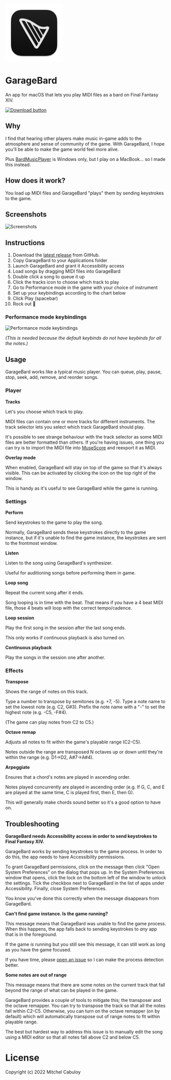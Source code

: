 <img width="180" src="./GarageBard/Assets.xcassets/AppIcon.appiconset/icon_256x256.png" alt="GarageBard icon">

# GarageBard

An app for macOS that lets you play MIDI files as a bard on Final Fantasy XIV.

<a href="https://github.com/mixxorz/GarageBard/releases/latest/download/GarageBard-1.2.0.dmg">
   <img width="150" src="https://user-images.githubusercontent.com/3102758/158105072-519b1bbe-2d58-4aa0-a534-f1858add2e9b.png" alt="Download button">
</a>

## Why

I find that hearing other players make music in-game adds to the atmosphere and
sense of community of the game. With GarageBard, I hope you'll be able to make
the game world feel more alive.

Plus [BardMusicPlayer](https://bardmusicplayer.com/) is Windows only, but I play
on a MacBook... so I made this instead.

## How does it work?

You load up MIDI files and GarageBard "plays" them by sending keystrokes to the game.

## Screenshots

![Screenshots](https://user-images.githubusercontent.com/3102758/160221757-da0d9eaf-0226-4a8f-92d8-ca3021902ecc.png)

## Instructions

1. Download the [latest release](https://github.com/mixxorz/GarageBard/releases/latest/download/GarageBard-1.2.0.dmg) from GitHub.
1. Copy GarageBard to your Applications folder
1. Launch GarageBard and grant it Accessibility access
1. Load songs by dragging MIDI files into GarageBard
1. Double click a song to queue it up
1. Click the tracks icon to choose which track to play
1. Go to Performance mode in the game with your choice of instrument
1. Set up your keybindings according to the chart below
1. Click Play (spacebar)
1. Rock out 🤘

### Performance mode keybindings

![Performance mode keybindings](https://user-images.githubusercontent.com/3102758/158063314-6fcbc177-d41f-4fb5-bd04-8c24ea7040ee.png)

_(This is needed because the default keybinds do not have keybinds for all the notes.)_

## Usage

GarageBard works like a typical music player. You can queue, play, pause, stop,
seek, add, remove, and reorder songs.

### Player

**Tracks**

Let's you choose which track to play.

MIDI files can contain one or more tracks for different instruments. The track
selector lets you select which track GarageBard should play.

It's possible to see strange behaviour with the track selector as some MIDI
files are better formatted than others. If you're having issues, one thing you
can try is to import the MIDI file into [MuseScore](https://musescore.org/en)
and reexport it as MIDI.

**Overlay mode**

When enabled, GarageBard will stay on top of the game so that it's always
visible. This can be activated by clicking the icon on the top right of the
window.

This is handy as it's useful to see GarageBard while the game is running.

### Settings

**Perform**

Send keystrokes to the game to play the song.

Normally, GarageBard sends these keystrokes directly to the game instance, but
if it's unable to find the game instance, the keystrokes are sent to the
frontmost window.

**Listen**

Listen to the song using GarageBard's synthesizer.

Useful for auditioning songs before performing them in game.

**Loop song**

Repeat the current song after it ends.

Song looping is in time with the beat. That means if you have a 4 beat MIDI
file, those 4 beats will loop with the correct tempo/cadence.

**Loop session**

Play the first song in the session after the last song ends.

This only works if continuous playback is also turned on.

**Continuous playback**

Play the songs in the session one after another.

### Effects

**Transpose**

Shows the range of notes on this track.

Type a number to transpose by semitones (e.g. +7, -5). Type a note name to set
the lowest note (e.g. C2, G#3). Prefix the note name with a "-" to set the
highest note (e.g. -C5, -F#4).

(The game can play notes from C2 to C5.)

**Octave remap**

Adjusts all notes to fit within the game's playable range (C2-C5).

Notes outside the range are transposed N octaves up or down until they're within
the range (e.g. D1->D2, A#7->A#4).

**Arpeggiate**

Ensures that a chord's notes are played in ascending order.

Notes played concurrently are played in ascending order (e.g. If G, C, and E are
played at the same time, C is played first, then E, then G).

This will generally make chords sound better so it's a good option to have on.

## Troubleshooting

**GarageBard needs Accessibility access in order to send keystrokes to Final Fantasy XIV.**

GarageBard works by sending keystrokes to the game process. In order to do this,
the app needs to have Accessibility permissions.

To grant GarageBard permissions, click on the message then click "Open System
Preferences" on the dialog that pops up. In the System Preferences window that
opens, click the lock on the bottom left of the window to unlock the settings.
Tick the checkbox next to GarageBard in the list of apps under Accessibility.
Finally, close System Preferences.

You know you've done this correctly when the message disappears from GarageBard.

**Can't find game instance. Is the game running?**

This message means that GarageBard was unable to find the game process. When
this happens, the app falls back to sending keystrokes to _any_ app that is in
the foreground.

If the game _is_ running but you still see this message, it can still work
as long as you have the game focused.

If you have time, please [open an issue](https://github.com/mixxorz/GarageBard/issues/new)
so I can make the process detection better.

**Some notes are out of range**

This message means that there are some notes on the current track that fall
beyond the range of what can be played in the game.

GarageBard provides a couple of tools to mitigate this; the transposer and the
octave remapper. You can try to transpose the track so that all the notes fall
within C2-C5. Otherwise, you can turn on the octave remapper (on by default)
which will automatically transpose out of range notes to fit within playable
range.

The best but hardest way to address this issue is to manually edit the song
using a MIDI editor so that all notes fall above C2 and below C5.

# License

Copyright (c) 2022 Mitchel Cabuloy
